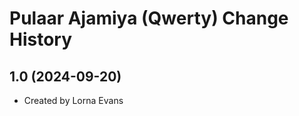 Pulaar Ajamiya (Qwerty) Change History
====================

1.0 (2024-09-20)
----------------
* Created by Lorna Evans
